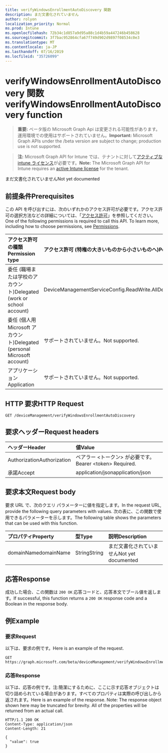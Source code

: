```yaml
---
title: verifyWindowsEnrollmentAutoDiscovery 関数
description: まだ文書化されていません
author: rolyon
localization_priority: Normal
ms.prod: Intune
ms.openlocfilehash: 72b34c1d857a9d95a88c1d4b59a447246b458628
ms.sourcegitcommit: 3f7bac952864cfa67f749d902d9897f08534c0e3
ms.translationtype: MT
ms.contentlocale: ja-JP
ms.lasthandoff: 07/16/2019
ms.locfileid: "35726099"
---
```

# <a name="verifywindowsenrollmentautodiscovery-function"></a><span data-ttu-id="6a8d3-103">verifyWindowsEnrollmentAutoDiscovery 関数</span><span class="sxs-lookup"><span data-stu-id="6a8d3-103">verifyWindowsEnrollmentAutoDiscovery function</span></span>

> <span data-ttu-id="6a8d3-104">**重要:** ベータ版の Microsoft Graph Api は変更される可能性があります。運用環境での使用はサポートされていません。</span><span class="sxs-lookup"><span data-stu-id="6a8d3-104">**Important:** Microsoft Graph APIs under the /beta version are subject to change; production use is not supported.</span></span>

> <span data-ttu-id="6a8d3-105">**注:** Microsoft Graph API for Intune では、テナントに対して[アクティブな intune ライセンス](https://go.microsoft.com/fwlink/?linkid=839381)が必要です。</span><span class="sxs-lookup"><span data-stu-id="6a8d3-105">**Note:** The Microsoft Graph API for Intune requires an [active Intune license](https://go.microsoft.com/fwlink/?linkid=839381) for the tenant.</span></span>

<span data-ttu-id="6a8d3-106">まだ文書化されていません</span><span class="sxs-lookup"><span data-stu-id="6a8d3-106">Not yet documented</span></span>

## <a name="prerequisites"></a><span data-ttu-id="6a8d3-107">前提条件</span><span class="sxs-lookup"><span data-stu-id="6a8d3-107">Prerequisites</span></span>
<span data-ttu-id="6a8d3-p101">この API を呼び出すには、次のいずれかのアクセス許可が必要です。アクセス許可の選択方法などの詳細については、「[アクセス許可](/graph/permissions-reference)」を参照してください。</span><span class="sxs-lookup"><span data-stu-id="6a8d3-p101">One of the following permissions is required to call this API. To learn more, including how to choose permissions, see [Permissions](/graph/permissions-reference).</span></span>

|<span data-ttu-id="6a8d3-110">アクセス許可の種類</span><span class="sxs-lookup"><span data-stu-id="6a8d3-110">Permission type</span></span>|<span data-ttu-id="6a8d3-111">アクセス許可 (特権の大きいものから小さいものへ)</span><span class="sxs-lookup"><span data-stu-id="6a8d3-111">Permissions (from most to least privileged)</span></span>|
|:---|:---|
|<span data-ttu-id="6a8d3-112">委任 (職場または学校のアカウント)</span><span class="sxs-lookup"><span data-stu-id="6a8d3-112">Delegated (work or school account)</span></span>|<span data-ttu-id="6a8d3-113">DeviceManagementServiceConfig.ReadWrite.All</span><span class="sxs-lookup"><span data-stu-id="6a8d3-113">DeviceManagementServiceConfig.ReadWrite.All</span></span>|
|<span data-ttu-id="6a8d3-114">委任 (個人用 Microsoft アカウント)</span><span class="sxs-lookup"><span data-stu-id="6a8d3-114">Delegated (personal Microsoft account)</span></span>|<span data-ttu-id="6a8d3-115">サポートされていません。</span><span class="sxs-lookup"><span data-stu-id="6a8d3-115">Not supported.</span></span>|
|<span data-ttu-id="6a8d3-116">アプリケーション</span><span class="sxs-lookup"><span data-stu-id="6a8d3-116">Application</span></span>|<span data-ttu-id="6a8d3-117">サポートされていません。</span><span class="sxs-lookup"><span data-stu-id="6a8d3-117">Not supported.</span></span>|

## <a name="http-request"></a><span data-ttu-id="6a8d3-118">HTTP 要求</span><span class="sxs-lookup"><span data-stu-id="6a8d3-118">HTTP Request</span></span>
<!-- {
  "blockType": "ignored"
}
-->
``` http
GET /deviceManagement/verifyWindowsEnrollmentAutoDiscovery
```

## <a name="request-headers"></a><span data-ttu-id="6a8d3-119">要求ヘッダー</span><span class="sxs-lookup"><span data-stu-id="6a8d3-119">Request headers</span></span>
|<span data-ttu-id="6a8d3-120">ヘッダー</span><span class="sxs-lookup"><span data-stu-id="6a8d3-120">Header</span></span>|<span data-ttu-id="6a8d3-121">値</span><span class="sxs-lookup"><span data-stu-id="6a8d3-121">Value</span></span>|
|:---|:---|
|<span data-ttu-id="6a8d3-122">Authorization</span><span class="sxs-lookup"><span data-stu-id="6a8d3-122">Authorization</span></span>|<span data-ttu-id="6a8d3-123">ベアラー &lt;トークン&gt; が必要です。</span><span class="sxs-lookup"><span data-stu-id="6a8d3-123">Bearer &lt;token&gt; Required.</span></span>|
|<span data-ttu-id="6a8d3-124">承諾</span><span class="sxs-lookup"><span data-stu-id="6a8d3-124">Accept</span></span>|<span data-ttu-id="6a8d3-125">application/json</span><span class="sxs-lookup"><span data-stu-id="6a8d3-125">application/json</span></span>|

## <a name="request-body"></a><span data-ttu-id="6a8d3-126">要求本文</span><span class="sxs-lookup"><span data-stu-id="6a8d3-126">Request body</span></span>
<span data-ttu-id="6a8d3-127">要求 URL で、次のクエリ パラメーターに値を指定します。</span><span class="sxs-lookup"><span data-stu-id="6a8d3-127">In the request URL, provide the following query parameters with values.</span></span>
<span data-ttu-id="6a8d3-128">次の表に、この関数で使用できるパラメーターを示します。</span><span class="sxs-lookup"><span data-stu-id="6a8d3-128">The following table shows the parameters that can be used with this function.</span></span>

|<span data-ttu-id="6a8d3-129">プロパティ</span><span class="sxs-lookup"><span data-stu-id="6a8d3-129">Property</span></span>|<span data-ttu-id="6a8d3-130">型</span><span class="sxs-lookup"><span data-stu-id="6a8d3-130">Type</span></span>|<span data-ttu-id="6a8d3-131">説明</span><span class="sxs-lookup"><span data-stu-id="6a8d3-131">Description</span></span>|
|:---|:---|:---|
|<span data-ttu-id="6a8d3-132">domainName</span><span class="sxs-lookup"><span data-stu-id="6a8d3-132">domainName</span></span>|<span data-ttu-id="6a8d3-133">String</span><span class="sxs-lookup"><span data-stu-id="6a8d3-133">String</span></span>|<span data-ttu-id="6a8d3-134">まだ文書化されていません</span><span class="sxs-lookup"><span data-stu-id="6a8d3-134">Not yet documented</span></span>|



## <a name="response"></a><span data-ttu-id="6a8d3-135">応答</span><span class="sxs-lookup"><span data-stu-id="6a8d3-135">Response</span></span>
<span data-ttu-id="6a8d3-136">成功した場合、この関数は `200 OK` 応答コードと、応答本文でブール値を返します。</span><span class="sxs-lookup"><span data-stu-id="6a8d3-136">If successful, this function returns a `200 OK` response code and a Boolean in the response body.</span></span>

## <a name="example"></a><span data-ttu-id="6a8d3-137">例</span><span class="sxs-lookup"><span data-stu-id="6a8d3-137">Example</span></span>

### <a name="request"></a><span data-ttu-id="6a8d3-138">要求</span><span class="sxs-lookup"><span data-stu-id="6a8d3-138">Request</span></span>
<span data-ttu-id="6a8d3-139">以下は、要求の例です。</span><span class="sxs-lookup"><span data-stu-id="6a8d3-139">Here is an example of the request.</span></span>
``` http
GET https://graph.microsoft.com/beta/deviceManagement/verifyWindowsEnrollmentAutoDiscovery(domainName='parameterValue')
```

### <a name="response"></a><span data-ttu-id="6a8d3-140">応答</span><span class="sxs-lookup"><span data-stu-id="6a8d3-140">Response</span></span>
<span data-ttu-id="6a8d3-p103">以下は、応答の例です。注:簡潔にするために、ここに示す応答オブジェクトは切り詰められている場合があります。すべてのプロパティは実際の呼び出しから返されます。</span><span class="sxs-lookup"><span data-stu-id="6a8d3-p103">Here is an example of the response. Note: The response object shown here may be truncated for brevity. All of the properties will be returned from an actual call.</span></span>
``` http
HTTP/1.1 200 OK
Content-Type: application/json
Content-Length: 21

{
  "value": true
}
```





